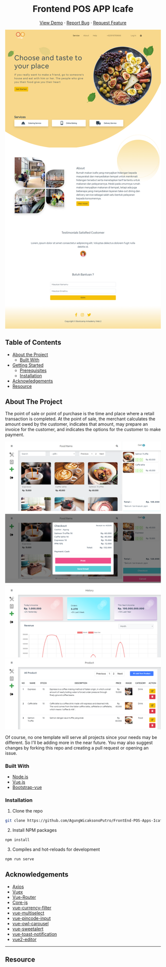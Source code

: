 <br />
<p align="center">
  <h1 align="center">Frontend POS APP Icafe</h1>

  <p align="center">
    <a href="https://zwallet.fwdev.online">View Demo</a>
    ·
    <a href="https://github.com/AgungWicaksonoPutro/FrontEnd-POS-Apps-Icafe/issues">Report Bug</a>
    ·
    <a href="https://github.com/AgungWicaksonoPutro/FrontEnd-POS-Apps-Icafe/issues">Request Feature</a>
  </p>
</p>

![Image Banner](https://github.com/AgungWicaksonoPutro/FrontEnd-POS-Apps-Icafe/blob/master/icafe2.png)

## Table of Contents

- [About the Project](#about-the-project)
  - [Built With](#built-with)
- [Getting Started](#getting-started)
  - [Prerequisites](#prerequisites)
  - [Installation](#installation)
- [Acknowledgements](#acknowledgements)
- [Resource](#Resource)

<!-- ABOUT THE PROJECT -->

## About The Project

The point of sale or point of purchase is the time and place where a retail transaction is completed. At the point of sale, the merchant calculates the amount owed by the customer, indicates that amount, may prepare an invoice for the customer, and indicates the options for the customer to make payment.

![Image Banner](https://github.com/AgungWicaksonoPutro/FrontEnd-POS-Apps-Icafe/blob/master/icafe.png)
![Image Banner](https://github.com/AgungWicaksonoPutro/FrontEnd-POS-Apps-Icafe/blob/master/icafe1.png)
![Image Banner](https://github.com/AgungWicaksonoPutro/FrontEnd-POS-Apps-Icafe/blob/master/icafe3.png)
![Image Banner](https://github.com/AgungWicaksonoPutro/FrontEnd-POS-Apps-Icafe/blob/master/icafe4.png)

Of course, no one template will serve all projects since your needs may be different. So I'll be adding more in the near future. You may also suggest changes by forking this repo and creating a pull request or opening an issue.

### Built With

- [Node.js](https://nodejs.org/en/)
- [Vue.js](https://docs.vuejs.id/)
- [Bootstrap-vue](https://bootstrap-vue.org/)

### Installation

1. Clone the repo

```sh
git clone https://github.com/AgungWicaksonoPutro/FrontEnd-POS-Apps-Icafe.git
```

2. Install NPM packages

```sh
npm install
```

3. Compiles and hot-reloads for development
```sh
npm run serve
```

<!-- ACKNOWLEDGEMENTS -->

## Acknowledgements

- [Axios](https://www.npmjs.com/package/axios)
- [Vuex](https://vuex.vuejs.org/)
- [Vue-Router](https://router.vuejs.org/)
- [Core-js](https://www.npmjs.com/package/core-js)
- [vue-currency-filter](https://www.npmjs.com/package/vue-currency-filter)
- [vue-multiselect](https://www.npmjs.com/package/vue-multiselect)
- [vue-pincode-input](https://www.npmjs.com/package/vue-pincode-input)
- [vue-owl-carousel](https://www.npmjs.com/package/xx-vue-owl-carousel)
- [vue-sweetalert](https://www.npmjs.com/search?q=vue-sweetalert)
- [vue-toast-notification](https://www.npmjs.com/package/vue-toast-notification)
- [vue2-editor](https://www.npmjs.com/package/vue2-editor)


---

## Resource


